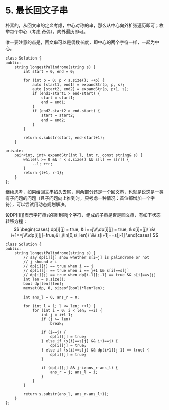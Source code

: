 # 5. 最长回文子串

朴素的，从回文串的定义考虑，中心对称的串，那么从中心向外扩张遍历即可；枚举每个中心（考虑 奇偶），向外遍历即可。

唯一要注意的点是，回文串可以是偶数长度，即中心的两个字符一样，一起为中心。

```
class Solution {
public:
    string longestPalindrome(string s) {
        int start = 0, end = 0;
        
        for (int p = 0; p < s.size(); ++p) {
            auto [start1, end1] = expandStr(p, p, s);
            auto [start2, end2] = expandStr(p, p+1, s);
            if (end1-start1 > end-start) {
                start = start1;
                end = end1;
            }
            if (end2-start2 > end-start) {
                start = start2;
                end = end2;
            }
        }
        
        return s.substr(start, end-start+1);
    }
    
private:
    pair<int, int> expandStr(int l, int r, const string& s) {
        while(l >= 0 && r < s.size() && s[l] == s[r]) {
            --l; ++r;
        }
        return {l+1, r-1};
    }
};
```

继续思考，如果给回文串掐头去尾，剩余部分还是一个回文串，也就是说这是一类有子问题的问题（且子问题向上推到时，只考虑一种情况：首位都增加一个字符），可以尝试用动态规划解决。

设DP[i][j]表示字符串s的第i到第j个字符，组成的子串是否是回文串，有如下状态转移方程：
$$
\begin{cases}
dp[i][j] = true, & i==j\\\\dp[i][j] = true, & s[i]=[j]\ \&\ i+1==j\\\\dp[i][j]=true,& i,j\in[0,s\_len)\ \&\  s[i+1]==s[j-1]
\end{cases}
$$

```
class Solution {
public:
    string longestPalindrome(string s) {
        // say dp[i][j] show whether s[i~j] is palindrome or not
        // j shound > i
        // dp[i][j] == true when i == j
        // dp[i][j] == true when i == j+1 && s[i]==s[j]
        // dp[i][j] == true when dp[i-1][j-1] == true && s[i]==s[j]
        int len = s.size();
        bool dp[len][len];
        memset(dp, 0, sizeof(bool)*len*len);

        int ans_l = 0, ans_r = 0;
        
        for (int l = 1; l <= len; ++l) {
            for (int i = 0; i < len; ++i) {
                int j = i+l-1;
                if (j >= len)
                    break;
                
                if (i==j) {
                    dp[i][j] = true;
                } else if (s[i]==s[j] && i+1==j) {
                    dp[i][j] = true;
                } else if (s[i]==s[j] && dp[i+1][j-1] == true) {
                    dp[i][j] = true;
                }
                
                if (dp[i][j] && j-i>ans_r-ans_l) {
                    ans_r = j; ans_l = i;
                }
            }
        }
        
        return s.substr(ans_l, ans_r-ans_l+1);
    }
};
```
